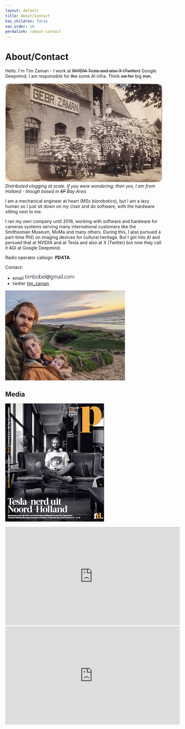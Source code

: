 ```yaml
---
layout: default
title: About/Contact
has_children: false
nav_order: 10
permalink: /about-contact
---
```


# About/Contact

Hello. I'm Tim Zaman - I work at ~~NVIDIA Tesla and also X (Twitter)~~ Google Deepmind. I am responsible for ~~the~~ some AI infra. Think ~~sw for~~ big ~~iron~~.

<img src="docs/about/about_zaman-klompen-ansicht-2.jpg" alt="ansicht klompen" width="512"/><br />
_Distributed clogging at scale. If you were wondering; then yes, I am from Holland - though based in ~~SF~~ Bay Area._

I am a mechanical engineer at heart (MSc biorobotics), but I am a lazy human so I just sit down on my chair and do software, with the hardware sitting next to me.

I ran my own company until 2016, working with software and hardware for cameras systems serving many international customers like the Smithsonian Museum, MoMa and many others. During this, I also pursued a part-time PhD on imaging devices for cultural heritage. But I got into AI and persued that at NVIDIA and at Tesla and also at X (Twitter) but now they call it AGI at Google Deepmind.

Radio operator callsign: **PD4TA**.

Contact:

* email ![Image](docs/about/about_email.jpg)
* twitter [tim_zaman](https://twitter.com/tim_zaman)

<img src="docs/about/about_tzbeach.jpg" alt="Tim" width="384"/>


## Media

<a href="https://fd.nl/samenleving/1440961/tesla-nerd-tim-zaman-bij-tesla-zitten-veel-knappere-koppen-dan-ik-qzf2cagbxMWR"><img src="docs/about/about-fd2022.jpg" alt="Tim in fd 2022"></a>

<iframe width="560" height="315" src="https://www.youtube.com/embed/kShT_Z3GJSU" frameborder="0" allow="accelerometer; autoplay; encrypted-media; gyroscope; picture-in-picture" allowfullscreen></iframe>

<iframe width="560" height="315" src="https://www.youtube.com/embed/er5N1Zv3oac" frameborder="0" allow="accelerometer; autoplay; encrypted-media; gyroscope; picture-in-picture" allowfullscreen></iframe>